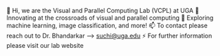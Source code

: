 👋 Hi, we are the Visual and Parallel Computing Lab (VCPL) at UGA
👀 Innovating at the crossroads of visual and parallel computing 
🌱 Exploring machine learning, image classification, and more!
📫 To contact please reach out to Dr. Bhandarkar --> suchi@uga.edu
⚡ For further information please visit our lab website

<!---
vpcl-uga/vpcl-uga is a ✨ special ✨ repository because its `README.md` (this file) appears on your GitHub profile.
You can click the Preview link to take a look at your changes.
--->
